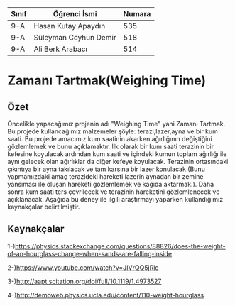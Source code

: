 Sınıf | Öğrenci İsmi  | Numara
-------|----------------|--------
9-A   | Hasan Kutay Apaydın | 535
9-A   | Süleyman Ceyhun Demir | 518
9-A   | Ali Berk Arabacı | 514

#  Zamanı Tartmak(Weighing Time)
## Özet
Öncelikle yapacağımız projenin adı "Weighing Time" yani Zamanı Tartmak. Bu projede kullancağımız malzemeler şöyle: terazi,lazer,ayna ve bir kum saati.
Bu projede amacımız kum saatinin akarken ağırlığının değiştiğini gözlemlemek ve bunu açıklamaktır.
İlk olarak bir kum saati terazinin bir kefesine koyulacak ardından kum saati ve içindeki kumun toplam ağırlığı ile aynı gelecek olan
ağırlıklar da diğer kefeye koyulacak. Terazinin ortasındaki çıkıntıya bir ayna takılacak ve tam karşına bir lazer konulacak
(Bunu yapmamızdaki amaç terazideki hareketi lazerin aynadan bir zemine yansıması ile oluşan hareketi gözlemlemek ve kağıda aktarmak.).
Daha sonra kum saati ters çevrilecek ve terazinin hareketini gözlemlenecek ve açıklanacak. Aşağıda bu deney ile ilgili araştırmayı yaparken
kullandığımız kaynakçalar belirtilmiştir.

## Kaynakçalar
1-)https://physics.stackexchange.com/questions/88826/does-the-weight-of-an-hourglass-change-when-sands-are-falling-inside

2-)https://www.youtube.com/watch?v=JIVrQQ5jRlc

3-)http://aapt.scitation.org/doi/full/10.1119/1.4973527

4-)http://demoweb.physics.ucla.edu/content/110-weight-hourglass

